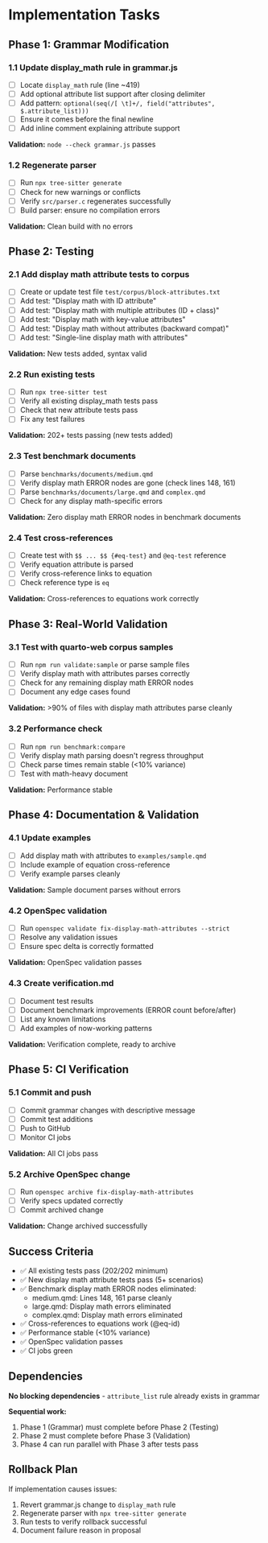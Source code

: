 # Implementation Tasks

## Phase 1: Grammar Modification

### 1.1 Update display_math rule in grammar.js
- [ ] Locate `display_math` rule (line ~419)
- [ ] Add optional attribute list support after closing delimiter
- [ ] Add pattern: `optional(seq(/[ \t]+/, field("attributes", $.attribute_list)))`
- [ ] Ensure it comes before the final newline
- [ ] Add inline comment explaining attribute support

**Validation:** `node --check grammar.js` passes

### 1.2 Regenerate parser
- [ ] Run `npx tree-sitter generate`
- [ ] Check for new warnings or conflicts
- [ ] Verify `src/parser.c` regenerates successfully
- [ ] Build parser: ensure no compilation errors

**Validation:** Clean build with no errors

## Phase 2: Testing

### 2.1 Add display math attribute tests to corpus
- [ ] Create or update test file `test/corpus/block-attributes.txt`
- [ ] Add test: "Display math with ID attribute"
- [ ] Add test: "Display math with multiple attributes (ID + class)"
- [ ] Add test: "Display math with key-value attributes"
- [ ] Add test: "Display math without attributes (backward compat)"
- [ ] Add test: "Single-line display math with attributes"

**Validation:** New tests added, syntax valid

### 2.2 Run existing tests
- [ ] Run `npx tree-sitter test`
- [ ] Verify all existing display_math tests pass
- [ ] Check that new attribute tests pass
- [ ] Fix any test failures

**Validation:** 202+ tests passing (new tests added)

### 2.3 Test benchmark documents
- [ ] Parse `benchmarks/documents/medium.qmd`
- [ ] Verify display math ERROR nodes are gone (check lines 148, 161)
- [ ] Parse `benchmarks/documents/large.qmd` and `complex.qmd`
- [ ] Check for any display math-specific errors

**Validation:** Zero display math ERROR nodes in benchmark documents

### 2.4 Test cross-references
- [ ] Create test with `$$ ... $$ {#eq-test}` and `@eq-test` reference
- [ ] Verify equation attribute is parsed
- [ ] Verify cross-reference links to equation
- [ ] Check reference type is `eq`

**Validation:** Cross-references to equations work correctly

## Phase 3: Real-World Validation

### 3.1 Test with quarto-web corpus samples
- [ ] Run `npm run validate:sample` or parse sample files
- [ ] Verify display math with attributes parses correctly
- [ ] Check for any remaining display math ERROR nodes
- [ ] Document any edge cases found

**Validation:** >90% of files with display math attributes parse cleanly

### 3.2 Performance check
- [ ] Run `npm run benchmark:compare`
- [ ] Verify display math parsing doesn't regress throughput
- [ ] Check parse times remain stable (<10% variance)
- [ ] Test with math-heavy document

**Validation:** Performance stable

## Phase 4: Documentation & Validation

### 4.1 Update examples
- [ ] Add display math with attributes to `examples/sample.qmd`
- [ ] Include example of equation cross-reference
- [ ] Verify example parses cleanly

**Validation:** Sample document parses without errors

### 4.2 OpenSpec validation
- [ ] Run `openspec validate fix-display-math-attributes --strict`
- [ ] Resolve any validation issues
- [ ] Ensure spec delta is correctly formatted

**Validation:** OpenSpec validation passes

### 4.3 Create verification.md
- [ ] Document test results
- [ ] Document benchmark improvements (ERROR count before/after)
- [ ] List any known limitations
- [ ] Add examples of now-working patterns

**Validation:** Verification complete, ready to archive

## Phase 5: CI Verification

### 5.1 Commit and push
- [ ] Commit grammar changes with descriptive message
- [ ] Commit test additions
- [ ] Push to GitHub
- [ ] Monitor CI jobs

**Validation:** All CI jobs pass

### 5.2 Archive OpenSpec change
- [ ] Run `openspec archive fix-display-math-attributes`
- [ ] Verify specs updated correctly
- [ ] Commit archived change

**Validation:** Change archived successfully

## Success Criteria

- ✅ All existing tests pass (202/202 minimum)
- ✅ New display math attribute tests pass (5+ scenarios)
- ✅ Benchmark display math ERROR nodes eliminated:
  - medium.qmd: Lines 148, 161 parse cleanly
  - large.qmd: Display math errors eliminated
  - complex.qmd: Display math errors eliminated
- ✅ Cross-references to equations work (@eq-id)
- ✅ Performance stable (<10% variance)
- ✅ OpenSpec validation passes
- ✅ CI jobs green

## Dependencies

**No blocking dependencies** - `attribute_list` rule already exists in grammar

**Sequential work:**
1. Phase 1 (Grammar) must complete before Phase 2 (Testing)
2. Phase 2 must complete before Phase 3 (Validation)
3. Phase 4 can run parallel with Phase 3 after tests pass

## Rollback Plan

If implementation causes issues:
1. Revert grammar.js change to `display_math` rule
2. Regenerate parser with `npx tree-sitter generate`
3. Run tests to verify rollback successful
4. Document failure reason in proposal
